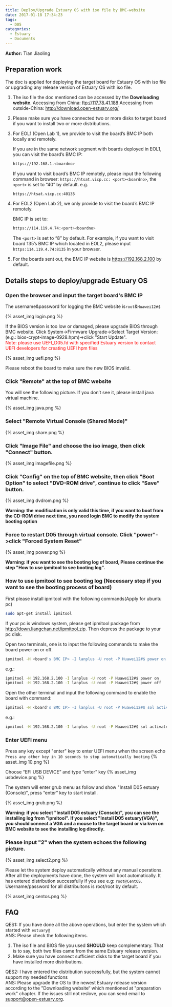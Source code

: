 ```yaml
---
title: Deploy/Upgrade Estuary OS with iso file by BMC-website
date: 2017-01-18 17:34:23
tags:
  - D05
categories:
  - Estuary
  - Documents
---
```


**Author:** Tian Jiaoling

## Preparation work

The doc is applied for deploying the target board for Estuary OS with iso file or upgrading any release version of Estuary OS with iso file.

1. The iso file the doc mentioned can be accessed by the **Downloading website**.
Accessing from China: ftp://117.78.41.188
Accessing from outside-China: http://download.open-estuary.org/

2. Please make sure you have connected two or more disks to target board if you want to install two or more distributions.

3. For EOL1 (Open Lab 1), we provide to visit the board’s BMC IP both locally and remotely.

   If you are in the same network segment with boards deployed in EOL1, you can visit the board’s BMC IP:
   ```bash
   https://192.168.1.<boardno>
   ```

   If you want to visit board’s BMC IP remotely, please input the following command in browser: `https://htsat.vicp.cc: <port><boardno>`, the `<port>` is set to “40” by default.
   e.g.
   ```bash
   https://htsat.vicp.cc:40135
   ```
4. For EOL2 (Open Lab 2), we only provide to visit the board’s BMC IP remotely.

   BMC IP is set to:
   ```bash
   https://114.119.4.74:<port><boardno>
   ```
   The `<port>` is set to “8” by default. For example, if you want to visit board 135’s BMC IP which located in EOL2, please input `https:114.119.4.74:8135` in your browser.

5. For the boards sent out, the BMC IP website is https://192.168.2.100 by default.

<!--more-->

## Details steps to deploy/upgrade Estuary OS

### Open the browser and input the target board's BMC IP

The username&password for logging the BMC website is`root`&`Huawei12#$`

{% asset_img login.png %}

If the BIOS version is too low or damaged, please upgrade BIOS through BMC website. Click System->Firmware Upgrade->Select Target Version: (e.g.: bios-crypt-image-0928.hpm)->click "Start Update".  
<span style="color:red">Note: please use UEFI_D05.fd with specified Estuary version to contact UEFI developers for creating UEFI hpm files
</span>

{% asset_img uefi.png %}

Please reboot the board to make sure the new BIOS invalid.

### Click "Remote" at the top of BMC website

You will see the following picture. If you don’t see it, please install java virtual machine.

{% asset_img java.png %}

### Select "Remote Virtual Console (Shared Mode)"

{% asset_img share.png %}

### Click "Image File" and choose the iso image, then click "Connect" button.

{% asset_img imagefile.png %}

### Click "Config" on the top of BMC website, then click "Boot Option" to select "DVD-ROM drive", continue to click "Save" button.

{% asset_img dvdrom.png %}

**Warning: the modification is only valid this time, if you want to boot from the CD-ROM drive next time, you need login BMC to modify the system booting option**

### Force to restart D05 through virtual console. Click "power"->click "Forced System Reset"

{% asset_img power.png %}

**Warning: if you want to see the booting log of board, Please continue the step "How to use ipmitool to see booting log".**

### How to use ipmitool to see booting log (Necessary step if you want to see the booting process of board)

First please install ipmitool with the following commands(Apply for ubuntu pc)

```bash
sudo apt-get install ipmitool
```
If your pc is windows system, please get ipmitool package from http://down.liangchan.net/ipmitool.zip. Then depress the package to your pc disk.

Open two terminals, one is to input the following commands to make the board power on or off.
```bash
ipmitool -H <board's BMC IP> -I lanplus -U root -P Huawei12#$ power on
```
e.g.:
```bash
ipmitool -H 192.168.2.100 -I lanplus -U root -P Huawei12#$ power on
ipmitool -H 192.168.2.100 -I lanplus -U root -P Huawei12#$ power off
```
Open the other terminal and input the following command to enable the board with command:
```bash
ipmitool -H <board's BMC IP> -I lanplus -U root -P Huawei12#$ sol activate
```
e.g.:
```bash
ipmitool -H 192.168.2.100 -I lanplus -U root -P Huawei12#$ sol activate
```

### Enter UEFI menu

Press any key except "enter" key to enter UEFI menu when the screen echo `Press any other key in 10 seconds to stop automatically booting`
{% asset_img 10.png %}

Choose “EFI USB DEVICE” and type “enter” key
{% asset_img usbdevice.png %}

The system will enter grub menu as follow and show "Install D05 estuary (Console)", press “enter” key to start install.

{% asset_img grub.png %}

**Warning: if you select "Install D05 estuary (Console)", you can see the installing log from "ipmitool". If you select "Install D05 estuary(VGA)", you should connect a VGA and a mouse to the target board or via kvm on BMC website to see the installing log directly.**
### Please input "2" when the system echoes the following picture.

{% asset_img select2.png %}

Please let the system deploy automatically without any manual operations.  After all the deployments have done, the system will boot automatically. It has entered distribution successfully if you see e.g: `root@CentOS`. Username/password for all distribuitons is root/root by default.

{% asset_img centos.png %}

## FAQ

QES1: If you have done all the above operations, but enter the system which started with `estuary@`  
ANS: Please check the following items.

1. The iso file and BIOS file you used **SHOULD** keep complementary. That is to say, both two files came from the same Estuary release version.
2. Make sure you have connect sufficient disks to the target board if you have installed more distributions.

QES2: I have entered the distribution successfully, but the system cannot support my needed functions  
ANS: Please upgrade the OS to the newest Estuary release version according to the "Downloading website“ which mentioned at "preparation work" chapter. If the issues still not reslove, you can send email to support@open-estuary.org.
